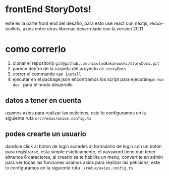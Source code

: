 # frontEnd StoryDots!

este es la parte front end del desafio, para esto use react con nextjs, redux-toolkits, axios entre otras librerias
desarrolado con la version 20.11

# como correrlo

1.  clonar el repositorio `git@github.com:nicolasBakanowski/storyDocs.git`
2.  parece dentro de la carpeta del proyecto `cd storyDocs`
3.  correr el commando `npm install`
4.  ejecutar en el package.json encontramos los script para ejecutar`npm run dev ` para el modo desarrollo

## datos a tener en cuenta

usamos axios para realizar las peticions, este lo configuramos en la siguiente ruta `src/redux/axios.config.ts`

## podes crearte un usuario

dandole click al boton de login accedes al formulario de login con un boton para registrarse, esta simple esteticamente, el password tiene que tener almenos 6 caracteres, al crearlo se te habilita un menu, convertite en admin para ver todas las funciones
usamos axios para realizar las peticions, este lo configuramos en la siguiente ruta `./redux/axios.config.ts`
